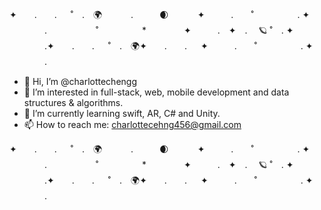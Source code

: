 ✦　　.　　. 　 ˚　.　:earth_africa:　 　　.　　　:waxing_crescent_moon:　　　 ✦　　　.　　˚　　　　　. ✦ 　　　　.   　 　　　˚　　　　　*　　 　　✦　　　.　✦　. 　:ringed_planet: ˚　. ✦ 　　　　.✦　　.　　. 　 ˚　.　:earth_africa:✦　　.　　. 　 ✦　　　.　　˚　　　　　. ✦ 　　　　. 
- 👋 Hi, I’m @charlottechengg
- 👀 I’m interested in full-stack, web, mobile development and data structures & algorithms.
- 🌱 I’m currently learning swift, AR, C# and Unity.
- 📫 How to reach me: charlottecehng456@gmail.com

<!---
charlottechengg/charlottechengg is a ✨ special ✨ repository because its `README.md` (this file) appears on your GitHub profile.
You can click the Preview link to take a look at your changes.
--->
✦　　.　　. 　 ˚　.　:earth_africa:　 　　.　　　:waxing_crescent_moon:　　　 ✦　　　.　　˚　　　　　. ✦ 　　　　.   　 　　　˚　　　　　*　　 　　✦　　　.　✦　. 　:ringed_planet: ˚　. ✦ 　　　　.✦　　.　　. 　 ˚　.　:earth_africa:✦　　.　　. 　 ✦　　　.　　˚　　　　　. ✦ 　　　　. 
